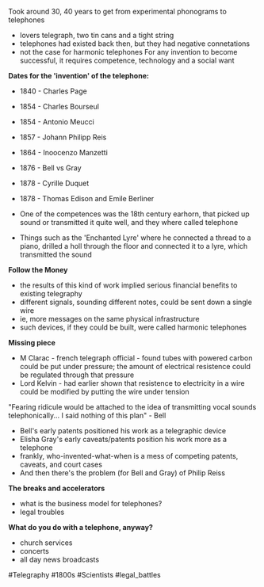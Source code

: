 Took around 30, 40 years to get from experimental phonograms to telephones 
- lovers telegraph, two tin cans and a tight string 
- telephones had existed back then, but they had negative connetations 
- not the case for harmonic telephones 
For any invention to become successful, it requires competence, technology and a social want 

**Dates for the 'invention' of the telephone:**
- 1840 - Charles Page
- 1854 - Charles Bourseul
- 1854 - Antonio Meucci
- 1857 - Johann Philipp Reis
- 1864 - Inoocenzo Manzetti
- 1876 - Bell vs Gray
- 1878 - Cyrille Duquet
- 1878 - Thomas Edison and Emile Berliner

- One of the competences was the 18th century earhorn, that picked up sound or transmitted it quite well, and they where called telephone 
- Things such as the 'Enchanted Lyre' where he connected a thread to a piano, drilled a holl through the floor and connected it to a lyre, which transmitted the sound 

**Follow the Money**
- the results of this kind of work implied serious financial benefits to existing telegraphy 
- different signals, sounding different notes, could be sent down a single wire 
- ie, more messages on the same physical infrastructure 
- such devices, if they could be built, were called harmonic telephones

**Missing piece**
- M Clarac - french telegraph official - found tubes with powered carbon could be put under pressure; the amount of electrical resistence could be regulated through that pressure 
- Lord Kelvin - had earlier shown that resistence to electricity in a wire could be modified by putting the wire under tension

"Fearing ridicule would be attached to the idea of transmitting vocal sounds telephonically... I said nothing of this plan" - Bell
- Bell's early patents positioned his work as a telegraphic device
- Elisha Gray's early caveats/patents position his work more as a telephone
- frankly, who-invented-what-when is a mess of competing patents, caveats, and court cases
- And then there's the problem (for Bell and Gray) of Philip Reiss

**The breaks and accelerators**
- what is the business model for telephones?
- legal troubles

**What do you do with a telephone, anyway?**
- church services 
- concerts 
- all day news broadcasts

#Telegraphy 
#1800s 
#Scientists 
#legal_battles 